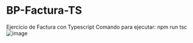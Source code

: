 # BP-Factura-TS
Ejercicio de Factura con Typescript
Comando para ejecutar: npm run tsc
![image](https://user-images.githubusercontent.com/53799994/172973082-66622575-9ca9-4693-99f1-f50b5f4dcd4b.png)
